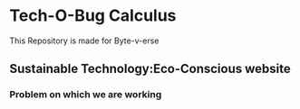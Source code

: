 # Tech-O-Bug Calculus
This Repository is made for Byte-v-erse
<h2>Sustainable Technology:Eco-Conscious website</h1>
<h3>Problem on which we are working</h3>

